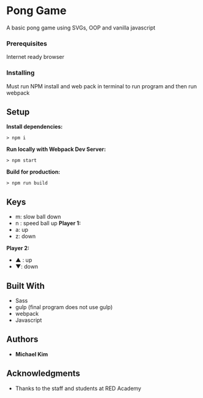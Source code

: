 


# Pong Game

A basic pong game using SVGs, OOP and vanilla javascript



### Prerequisites

Internet ready browser


### Installing

Must run NPM install and web pack in terminal to run program and then run webpack



## Setup

**Install dependencies:**

`> npm i`

**Run locally with Webpack Dev Server:**

`> npm start`

**Build for production:**

`> npm run build`

## Keys
* m: slow ball down
* n : speed ball up
**Player 1:**
* a: up
* z: down

**Player 2:**
* ▲ : up
* ▼: down

## Built With

* Sass
* gulp (final program does not use gulp)
* webpack
* Javascript





## Authors

* **Michael Kim** 



## Acknowledgments

* Thanks to the staff and students at RED Academy

